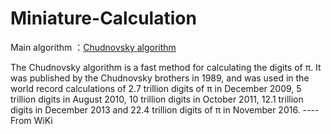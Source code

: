 # Miniature-Calculation
Main algorithm ：[Chudnovsky algorithm](https://en.wikipedia.org/wiki/Chudnovsky_algorithm)

The Chudnovsky algorithm is a fast method for calculating the digits of π. It was published by the Chudnovsky brothers in 1989, and was used in the world record calculations of 2.7 trillion digits of π in December 2009, 5 trillion digits in August 2010, 10 trillion digits in October 2011, 12.1 trillion digits in December 2013 and 22.4 trillion digits of π in November 2016. 
                                                                                                                    ----From WiKi

